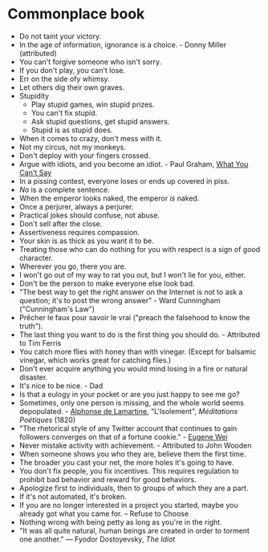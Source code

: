 # Commonplace book

* Do not taint your victory.
* In the age of information, ignorance is a choice. - Donny Miller (attributed)
* You can't forgive someone who isn't sorry.
* If you don't play, you can't lose.
* Err on the side ofy whimsy.
* Let others dig their own graves.
* Stupidity
  * Play stupid games, win stupid prizes.
  * You can't fix stupid.
  * Ask stupid questions, get stupid answers.
  * Stupid is as stupid does.
* When it comes to crazy, don't mess with it.
* Not my circus, not my monkeys.
* Don't deploy with your fingers crossed.
* Argue with idiots, and you become an idiot. - Paul Graham, [What You Can't Say](http://paulgraham.com/say.html)
* In a pissing contest, everyone loses or ends up covered in piss.
* _No_ is a complete sentence.
* When the emperor looks naked, the emperor _is_ naked.
* Once a perjurer, always a perjurer.
* Practical jokes should confuse, not abuse.
* Don't sell after the close.
* Assertiveness requires compassion.
* Your skin is as thick as you want it to be.
* Treating those who can do nothing for you with respect is a sign of good character.
* Wherever you go, there you are.
* I won't go out of my way to rat you out, but I won't lie for you, either.
* Don't be the person to make everyone else look bad.
* "The best way to get the right answer on the Internet is not to ask a question; it's to post the wrong answer" - Ward Cunningham ("Cunningham's Law")
* Prêcher le faux pour savoir le vrai ("preach the falsehood to know the truth").
* The last thing you want to do is the first thing you should do. - Attributed to Tim Ferris
* You catch more flies with honey than with vinegar. (Except for balsamic vinegar, which works great for catching flies.)
* Don't ever acquire anything you would mind losing in a fire or natural disaster.
* It's nice to be nice. - Dad
* Is that a eulogy in your pocket or are you just happy to see me go?
* Sometimes, only one person is missing, and the whole world seems depopulated. - [Alphonse de Lamartine](https://en.wikiquote.org/wiki/Alphonse_de_Lamartine), "L'Isolement", _Méditations Poétiques_ (1820)
* "The rhetorical style of any Twitter account that continues to gain followers converges on that of a fortune cookie." - [Eugene Wei](https://twitter.com/eugenewei/status/998714814749802496?lang=en)
* Never mistake activity with achievement. - Attributed to John Wooden
* When someone shows you who they are, believe them the first time.
* The broader you cast your net, the more holes it's going to have.
* You don't fix people, you fix incentives. This requires regulation to prohibit bad behavior and reward for good behaviors.
* Apologize first to individuals, then to groups of which they are a part.
* If it's not automated, it's broken.
* If you are no longer interested in a project you started, maybe you already got what you came for. – Refuse to Choose
* Nothing wrong with being petty as long as you're in the right.
* "It was all quite natural, human beings are created in order to torment one another." ― Fyodor Dostoyevsky, _The Idiot_
